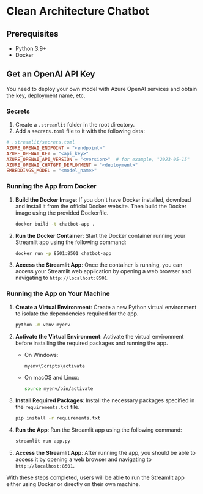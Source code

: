 # Clean Architecture Chatbot

## Prerequisites

- Python 3.9+
- Docker

## Get an OpenAI API Key

You need to deploy your own model with Azure OpenAI services and obtain the key, deployment name, etc.

### Secrets

1. Create a `.streamlit` folder in the root directory.
2. Add a `secrets.toml` file to it with the following data:

```toml
# .streamlit/secrets.toml
AZURE_OPENAI_ENDPOINT = "<endpoint>"
AZURE_OPENAI_KEY = "<api_key>"
AZURE_OPENAI_API_VERSION = "<version>"  # for example, "2023-05-15"
AZURE_OPENAI_CHATGPT_DEPLOYMENT = "<deployment>"
EMBEDDINGS_MODEL = "<model_name>"
```

### Running the App from Docker

1. **Build the Docker Image**:
   If you don't have Docker installed, download and install it from the official Docker website. Then build the Docker image using the provided Dockerfile.

   ```bash
   docker build -t chatbot-app .
   ```

2. **Run the Docker Container**:
   Start the Docker container running your Streamlit app using the following command:

   ```bash
   docker run -p 8501:8501 chatbot-app
   ```

3. **Access the Streamlit App**:
   Once the container is running, you can access your Streamlit web application by opening a web browser and navigating to `http://localhost:8501`.

### Running the App on Your Machine

1. **Create a Virtual Environment**:
   Create a new Python virtual environment to isolate the dependencies required for the app.

   ```bash
   python -m venv myenv
   ```

2. **Activate the Virtual Environment**:
   Activate the virtual environment before installing the required packages and running the app.
   
   - On Windows:
     ```bash
     myenv\Scripts\activate
     ```
   
   - On macOS and Linux:
     ```bash
     source myenv/bin/activate
     ```

3. **Install Required Packages**:
   Install the necessary packages specified in the `requirements.txt` file.

   ```bash
   pip install -r requirements.txt
   ```

4. **Run the App**:
   Run the Streamlit app using the following command:

   ```bash
   streamlit run app.py
   ```

5. **Access the Streamlit App**:
   After running the app, you should be able to access it by opening a web browser and navigating to `http://localhost:8501`.

With these steps completed, users will be able to run the Streamlit app either using Docker or directly on their own machine.

